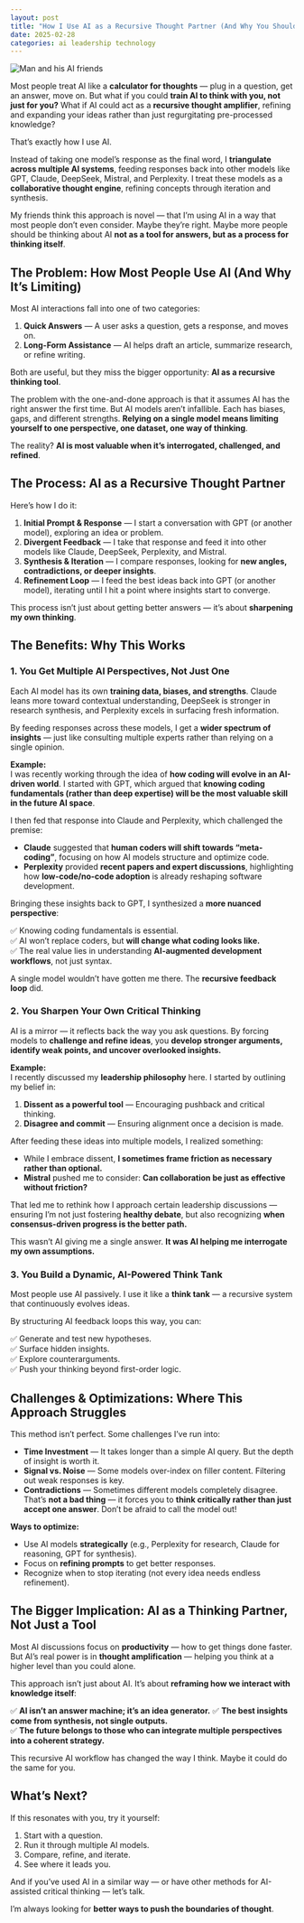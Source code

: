 ```yaml
---
layout: post
title: "How I Use AI as a Recursive Thought Partner (And Why You Should Too)"
date: 2025-02-28
categories: ai leadership technology
---
```


![Man and his AI friends](https://jtouley.github.io/my-blog/assets/images/recursive_thought_partner.png)

Most people treat AI like a **calculator for thoughts** — plug in a question, get an answer, move on. But what if you could **train AI to think with you, not just for you?** What if AI could act as a **recursive thought amplifier**, refining and expanding your ideas rather than just regurgitating pre-processed knowledge?

That’s exactly how I use AI.

Instead of taking one model’s response as the final word, I **triangulate across multiple AI systems**, feeding responses back into other models like GPT, Claude, DeepSeek, Mistral, and Perplexity. I treat these models as a **collaborative thought engine**, refining concepts through iteration and synthesis.

My friends think this approach is novel — that I’m using AI in a way that most people don’t even consider. Maybe they’re right. Maybe more people should be thinking about AI **not as a tool for answers, but as a process for thinking itself**.

## The Problem: How Most People Use AI (And Why It’s Limiting)

Most AI interactions fall into one of two categories:

1. **Quick Answers** — A user asks a question, gets a response, and moves on.  
2. **Long-Form Assistance** — AI helps draft an article, summarize research, or refine writing.

Both are useful, but they miss the bigger opportunity: **AI as a recursive thinking tool**.

The problem with the one-and-done approach is that it assumes AI has the right answer the first time. But AI models aren’t infallible. Each has biases, gaps, and different strengths. **Relying on a single model means limiting yourself to one perspective, one dataset, one way of thinking**.

The reality? **AI is most valuable when it’s interrogated, challenged, and refined**.

## The Process: AI as a Recursive Thought Partner

Here’s how I do it:

1. **Initial Prompt & Response** — I start a conversation with GPT (or another model), exploring an idea or problem.  
2. **Divergent Feedback** — I take that response and feed it into other models like Claude, DeepSeek, Perplexity, and Mistral.  
3. **Synthesis & Iteration** — I compare responses, looking for **new angles, contradictions, or deeper insights**.  
4. **Refinement Loop** — I feed the best ideas back into GPT (or another model), iterating until I hit a point where insights start to converge.

This process isn’t just about getting better answers — it’s about **sharpening my own thinking**.

## The Benefits: Why This Works

### 1. You Get Multiple AI Perspectives, Not Just One

Each AI model has its own **training data, biases, and strengths**. Claude leans more toward contextual understanding, DeepSeek is stronger in research synthesis, and Perplexity excels in surfacing fresh information.

By feeding responses across these models, I get a **wider spectrum of insights** — just like consulting multiple experts rather than relying on a single opinion.

**Example:**  
I was recently working through the idea of **how coding will evolve in an AI-driven world**. I started with GPT, which argued that **knowing coding fundamentals (rather than deep expertise) will be the most valuable skill in the future AI space**.

I then fed that response into Claude and Perplexity, which challenged the premise:

- **Claude** suggested that **human coders will shift towards “meta-coding”**, focusing on how AI models structure and optimize code.  
- **Perplexity** provided **recent papers and expert discussions**, highlighting how **low-code/no-code adoption** is already reshaping software development.

Bringing these insights back to GPT, I synthesized a **more nuanced perspective**:

✅ Knowing coding fundamentals is essential.  
✅ AI won’t replace coders, but **will change what coding looks like.**  
✅ The real value lies in understanding **AI-augmented development workflows**, not just syntax.

A single model wouldn’t have gotten me there. The **recursive feedback loop** did.

### 2. You Sharpen Your Own Critical Thinking

AI is a mirror — it reflects back the way you ask questions. By forcing models to **challenge and refine ideas**, you **develop stronger arguments, identify weak points, and uncover overlooked insights.**

**Example:**  
I recently discussed my **leadership philosophy** here. I started by outlining my belief in:

1. **Dissent as a powerful tool** — Encouraging pushback and critical thinking.  
2. **Disagree and commit** — Ensuring alignment once a decision is made.

After feeding these ideas into multiple models, I realized something:

- While I embrace dissent, **I sometimes frame friction as necessary rather than optional.**  
- **Mistral** pushed me to consider: **Can collaboration be just as effective without friction?**

That led me to rethink how I approach certain leadership discussions — ensuring I’m not just fostering **healthy debate**, but also recognizing **when consensus-driven progress is the better path.**

This wasn’t AI giving me a single answer. **It was AI helping me interrogate my own assumptions.**

### 3. You Build a Dynamic, AI-Powered Think Tank

Most people use AI passively. I use it like a **think tank** — a recursive system that continuously evolves ideas.

By structuring AI feedback loops this way, you can:

✅ Generate and test new hypotheses.  
✅ Surface hidden insights.  
✅ Explore counterarguments.  
✅ Push your thinking beyond first-order logic.

## Challenges & Optimizations: Where This Approach Struggles

This method isn’t perfect. Some challenges I’ve run into:

- **Time Investment** — It takes longer than a simple AI query. But the depth of insight is worth it.  
- **Signal vs. Noise** — Some models over-index on filler content. Filtering out weak responses is key.  
- **Contradictions** — Sometimes different models completely disagree. That’s **not a bad thing** — it forces you to **think critically rather than just accept one answer**. Don’t be afraid to call the model out!

**Ways to optimize:**

- Use AI models **strategically** (e.g., Perplexity for research, Claude for reasoning, GPT for synthesis).  
- Focus on **refining prompts** to get better responses.  
- Recognize when to stop iterating (not every idea needs endless refinement).

## The Bigger Implication: AI as a Thinking Partner, Not Just a Tool

Most AI discussions focus on **productivity** — how to get things done faster. But AI’s real power is in **thought amplification** — helping you think at a higher level than you could alone.

This approach isn’t just about AI. It’s about **reframing how we interact with knowledge itself**:

✅ **AI isn’t an answer machine; it’s an idea generator.**
✅ **The best insights come from synthesis, not single outputs.**  
✅ **The future belongs to those who can integrate multiple perspectives into a coherent strategy.**

This recursive AI workflow has changed the way I think. Maybe it could do the same for you.

## What’s Next?

If this resonates with you, try it yourself:

1. Start with a question.  
2. Run it through multiple AI models.  
3. Compare, refine, and iterate.  
4. See where it leads you.

And if you’ve used AI in a similar way — or have other methods for AI-assisted critical thinking — let’s talk.

I’m always looking for **better ways to push the boundaries of thought**.